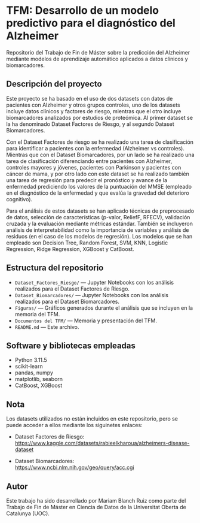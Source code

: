 # TFM: Desarrollo de un modelo predictivo para el diagnóstico del Alzheimer

Repositorio del Trabajo de Fin de Máster sobre la predicción del Alzheimer mediante modelos de aprendizaje automático aplicados a datos clínicos y biomarcadores.

## Descripción del proyecto

Este proyecto se ha basado en el uso de dos datasets con datos de pacientes con Alzheimer y otros grupos controles, uno de los datasets incluye datos clínicos y factores de riesgo, mientras que el otro incluye biomarcadores analizados por estudios de proteómica. Al primer dataset se la ha denominado Dataset Factores de Riesgo, y al segundo Dataset Biomarcadores.

Con el Dataset Factores de riesgo se ha realizado una tarea de clasificación para identificar a pacientes con la enfermedad (Alzheimer vs controles). Mientras que con el Dataset Biomarcadores, por un lado se ha realizado una tarea de clasificación diferenciando entre pacientes con Alzheimer, controles mayores y jóvenes, pacientes con Parkinson y pacientes con cáncer de mama, y por otro lado con este dataset se ha realizado también una tarea de regresión para predecir el pronóstico y avance de la enfermedad prediciendo los valores de la puntuación del MMSE (empleado en el diagnóstico de la enfermedad y que evalúa la gravedad del deterioro cognitivo).

Para el análisis de estos datasets se han aplicado técnicas de preprocesado de datos, selección de características (p-valor, ReliefF, RFECV), validación cruzada y la evaluación mediante métricas estándar. También se incluyeron análisis de interpretabilidad como la importancia de variables y análisis de residuos (en el caso de los modelos de regresión). Los modelos que se han empleado son Decision Tree, Random Forest, SVM, KNN, Logistic Regression, Ridge Regression, XGBoost y CatBoost.

## Estructura del repositorio

- `Dataset_Factores_Riesgo/` — Jupyter Notebooks con los análisis realizados para el Dataset Factores de Riesgo.
- `Dataset_Biomarcadores/` — Jupyter Notebooks con los análisis realizados para el Dataset Biomarcadores.
- `Figuras/` — Gráficos generados durante el análisis que se incluyen en la memoria del TFM.
- `Documentos del TFM/` — Memoria y presentación del TFM.
- `README.md` — Este archivo.

## Software y bibliotecas empleadas

- Python 3.11.5
- scikit-learn
- pandas, numpy
- matplotlib, seaborn
- CatBoost, XGBoost

## Nota

Los datasets utilizados no están incluidos en este repositorio, pero se puede acceder a ellos mediante los siguinetes enlaces:

- Dataset Factores de Riesgo: https://www.kaggle.com/datasets/rabieelkharoua/alzheimers-disease-dataset
  
- Dataset Biomarcadores: https://www.ncbi.nlm.nih.gov/geo/query/acc.cgi


## Autor

Este trabajo ha sido desarrollado por Mariam Blanch Ruiz como parte del Trabajo de Fin de Máster en Ciencia de Datos de la Universitat Oberta de Catalunya (UOC).
